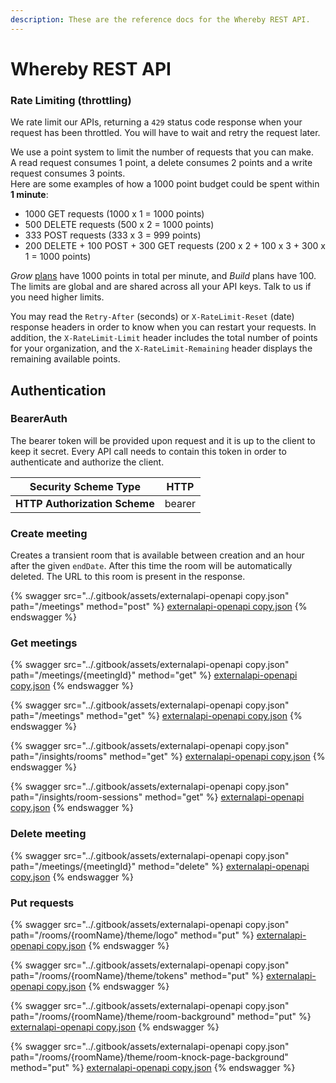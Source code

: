 ```yaml
---
description: These are the reference docs for the Whereby REST API.
---
```


# Whereby REST API

### Rate Limiting (throttling)

We rate limit our APIs, returning a `429` status code response when your request has been throttled. You will have to wait and retry the request later.

We use a point system to limit the number of requests that you can make.\
A read request consumes 1 point, a delete consumes 2 points and a write request consumes 3 points.\
Here are some examples of how a 1000 point budget could be spent within **1 minute**:

* 1000 GET requests (1000 x 1 = 1000 points)
* 500 DELETE requests (500 x 2 = 1000 points)
* 333 POST requests (333 x 3 = 999 points)
* 200 DELETE + 100 POST + 300 GET requests (200 x 2 + 100 x 3 + 300 x 1 = 1000 points)

_Grow_ [plans](https://whereby.com/information/embedded/pricing/) have 1000 points in total per minute, and _Build_ plans have 100. The limits are global and are shared across all your API keys. Talk to us if you need higher limits.

You may read the `Retry-After` (seconds) or `X-RateLimit-Reset` (date) response headers in order to know when you can restart your requests. In addition, the `X-RateLimit-Limit` header includes the total number of points for your organization, and the `X-RateLimit-Remaining` header displays the remaining available points.

## Authentication

### BearerAuth

The bearer token will be provided upon request and it is up to the client to keep it secret. Every API call needs to contain this token in order to authenticate and authorize the client.

| **Security Scheme Type**      | HTTP   |
| ----------------------------- | ------ |
| **HTTP Authorization Scheme** | bearer |

### Create meeting

Creates a transient room that is available between creation and an hour after the given `endDate`. After this time the room will be automatically deleted. The URL to this room is present in the response.

{% swagger src="../.gitbook/assets/externalapi-openapi copy.json" path="/meetings" method="post" %}
[externalapi-openapi copy.json](<../.gitbook/assets/externalapi-openapi copy.json>)
{% endswagger %}

### Get meetings

{% swagger src="../.gitbook/assets/externalapi-openapi copy.json" path="/meetings/{meetingId}" method="get" %}
[externalapi-openapi copy.json](<../.gitbook/assets/externalapi-openapi copy.json>)
{% endswagger %}

{% swagger src="../.gitbook/assets/externalapi-openapi copy.json" path="/meetings" method="get" %}
[externalapi-openapi copy.json](<../.gitbook/assets/externalapi-openapi copy.json>)
{% endswagger %}

{% swagger src="../.gitbook/assets/externalapi-openapi copy.json" path="/insights/rooms" method="get" %}
[externalapi-openapi copy.json](<../.gitbook/assets/externalapi-openapi copy.json>)
{% endswagger %}

{% swagger src="../.gitbook/assets/externalapi-openapi copy.json" path="/insights/room-sessions" method="get" %}
[externalapi-openapi copy.json](<../.gitbook/assets/externalapi-openapi copy.json>)
{% endswagger %}

### Delete meeting

{% swagger src="../.gitbook/assets/externalapi-openapi copy.json" path="/meetings/{meetingId}" method="delete" %}
[externalapi-openapi copy.json](<../.gitbook/assets/externalapi-openapi copy.json>)
{% endswagger %}

### Put requests

{% swagger src="../.gitbook/assets/externalapi-openapi copy.json" path="/rooms/{roomName}/theme/logo" method="put" %}
[externalapi-openapi copy.json](<../.gitbook/assets/externalapi-openapi copy.json>)
{% endswagger %}

{% swagger src="../.gitbook/assets/externalapi-openapi copy.json" path="/rooms/{roomName}/theme/tokens" method="put" %}
[externalapi-openapi copy.json](<../.gitbook/assets/externalapi-openapi copy.json>)
{% endswagger %}

{% swagger src="../.gitbook/assets/externalapi-openapi copy.json" path="/rooms/{roomName}/theme/room-background" method="put" %}
[externalapi-openapi copy.json](<../.gitbook/assets/externalapi-openapi copy.json>)
{% endswagger %}

{% swagger src="../.gitbook/assets/externalapi-openapi copy.json" path="/rooms/{roomName}/theme/room-knock-page-background" method="put" %}
[externalapi-openapi copy.json](<../.gitbook/assets/externalapi-openapi copy.json>)
{% endswagger %}
